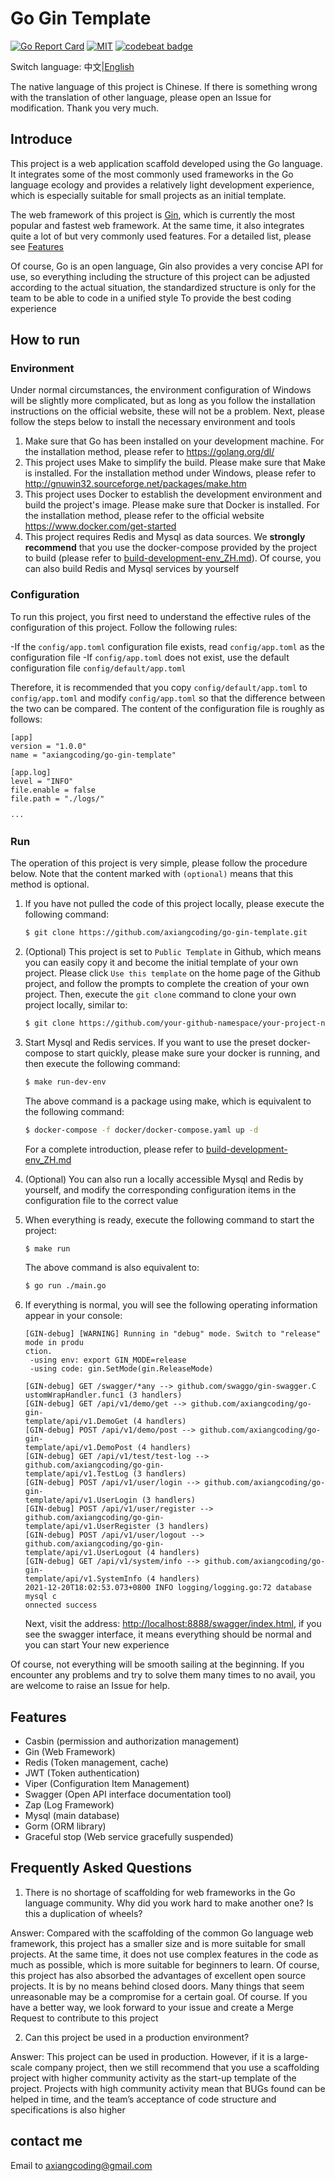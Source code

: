 # Go Gin Template

[![Go Report Card](https://goreportcard.com/badge/github.com/axiangcoding/go-gin-template)](https://goreportcard.com/report/github.com/axiangcoding/go-gin-template) [![MIT](https://img.shields.io/badge/license-MIT-green.svg)](./LICENSE) [![codebeat badge](https://codebeat.co/badges/25562f5b-a6ee-4ec8-a93d-97b55cec9a22)](https://codebeat.co/projects/github-com-axiangcoding-go-gin-template-master)

Switch language: 中文|[English](./README.md)

The native language of this project is Chinese. If there is something wrong with the translation of other language, please open an Issue for modification. Thank you very much.

## Introduce

This project is a web application scaffold developed using the Go language. It integrates some of the most commonly used frameworks in the Go language ecology and provides a relatively light development experience, which is especially suitable for small projects as an initial template.

The web framework of this project is [Gin](https://github.com/gin-gonic/gin), which is currently the most popular and fastest web framework. At the same time, it also integrates quite a lot of but very commonly used features. For a detailed list, please see [Features](./README_ZH.md#Features)

Of course, Go is an open language, Gin also provides a very concise API for use, so everything including the structure of this project can be adjusted according to the actual situation, the standardized structure is only for the team to be able to code in a unified style To provide the best coding experience

## How to run

### Environment

Under normal circumstances, the environment configuration of Windows will be slightly more complicated, but as long as you follow the installation instructions on the official website, these will not be a problem. Next, please follow the steps below to install the necessary environment and tools

1. Make sure that Go has been installed on your development machine. For the installation method, please refer to https://golang.org/dl/
2. This project uses Make to simplify the build. Please make sure that Make is installed. For the installation method under Windows, please refer to http://gnuwin32.sourceforge.net/packages/make.htm
3. This project uses Docker to establish the development environment and build the project's image. Please make sure that Docker is installed. For the installation method, please refer to the official website https://www.docker.com/get-started
4. This project requires Redis and Mysql as data sources. We **strongly recommend** that you use the docker-compose provided by the project to build (please refer to [build-development-env_ZH.md](./docs/build-development-env_ZH.md)). Of course, you can also build Redis and Mysql services by yourself

### Configuration

To run this project, you first need to understand the effective rules of the configuration of this project. Follow the following rules:

-If the `config/app.toml` configuration file exists, read `config/app.toml` as the configuration file
-If `config/app.toml` does not exist, use the default configuration file `config/default/app.toml`

Therefore, it is recommended that you copy `config/default/app.toml` to `config/app.toml` and modify `config/app.toml` so that the difference between the two can be compared. The content of the configuration file is roughly as follows:

```
[app]
version = "1.0.0"
name = "axiangcoding/go-gin-template"

[app.log]
level = "INFO"
file.enable = false
file.path = "./logs/"

···
```

### Run

The operation of this project is very simple, please follow the procedure below. Note that the content marked with `(optional)` means that this method is optional.

1. If you have not pulled the code of this project locally, please execute the following command:

   ```bash
   $ git clone https://github.com/axiangcoding/go-gin-template.git
   ```

2. (Optional) This project is set to `Public Template` in Github, which means you can easily copy it and become the initial template of your own project. Please click `Use this template` on the home page of the Github project, and follow the prompts to complete the creation of your own project. Then, execute the `git clone` command to clone your own project locally, similar to:

   ```bash
   $ git clone https://github.com/your-github-namespace/your-project-name.git
   ```

3. Start Mysql and Redis services. If you want to use the preset docker-compose to start quickly, please make sure your docker is running, and then execute the following command:

   ```bash
   $ make run-dev-env
   ```

   The above command is a package using make, which is equivalent to the following command:

   ```bash
   $ docker-compose -f docker/docker-compose.yaml up -d
   ```

   For a complete introduction, please refer to [build-development-env_ZH.md](./docs/build-development-env_ZH.md)

4. (Optional) You can also run a locally accessible Mysql and Redis by yourself, and modify the corresponding configuration items in the configuration file to the correct value

5. When everything is ready, execute the following command to start the project:

   ```bash
   $ make run
   ```

   The above command is also equivalent to:

   ```bash
   $ go run ./main.go
   ```

6. If everything is normal, you will see the following operating information appear in your console:

   ```
   [GIN-debug] [WARNING] Running in "debug" mode. Switch to "release" mode in produ
   ction.
    -using env: export GIN_MODE=release
    -using code: gin.SetMode(gin.ReleaseMode)
   
   [GIN-debug] GET /swagger/*any --> github.com/swaggo/gin-swagger.C
   ustomWrapHandler.func1 (3 handlers)
   [GIN-debug] GET /api/v1/demo/get --> github.com/axiangcoding/go-gin-
   template/api/v1.DemoGet (4 handlers)
   [GIN-debug] POST /api/v1/demo/post --> github.com/axiangcoding/go-gin-
   template/api/v1.DemoPost (4 handlers)
   [GIN-debug] GET /api/v1/test/test-log --> github.com/axiangcoding/go-gin-
   template/api/v1.TestLog (3 handlers)
   [GIN-debug] POST /api/v1/user/login --> github.com/axiangcoding/go-gin-
   template/api/v1.UserLogin (3 handlers)
   [GIN-debug] POST /api/v1/user/register --> github.com/axiangcoding/go-gin-
   template/api/v1.UserRegister (3 handlers)
   [GIN-debug] POST /api/v1/user/logout --> github.com/axiangcoding/go-gin-
   template/api/v1.UserLogout (4 handlers)
   [GIN-debug] GET /api/v1/system/info --> github.com/axiangcoding/go-gin-
   template/api/v1.SystemInfo (4 handlers)
   2021-12-20T18:02:53.073+0800 INFO logging/logging.go:72 database mysql c
   onnected success
   ```

   Next, visit the address: [http://localhost:8888/swagger/index.html](http://localhost:8888/swagger/index.html), if you see the swagger interface, it means everything should be normal and you can start Your new experience

Of course, not everything will be smooth sailing at the beginning. If you encounter any problems and try to solve them many times to no avail, you are welcome to raise an Issue for help.

## Features

- Casbin (permission and authorization management)
- Gin (Web Framework)
- Redis (Token management, cache)
- JWT (Token authentication)
- Viper (Configuration Item Management)
- Swagger (Open API interface documentation tool)
- Zap (Log Framework)
- Mysql (main database)
- Gorm (ORM library)
- Graceful stop (Web service gracefully suspended)

## Frequently Asked Questions

1. There is no shortage of scaffolding for web frameworks in the Go language community. Why did you work hard to make another one? Is this a duplication of wheels?

Answer: Compared with the scaffolding of the common Go language web framework, this project has a smaller size and is more suitable for small projects. At the same time, it does not use complex features in the code as much as possible, which is more suitable for beginners to learn. Of course, this project has also absorbed the advantages of excellent open source projects. It is by no means behind closed doors. Many things that seem unreasonable may be a compromise for a certain goal. Of course. If you have a better way, we look forward to your issue and create a Merge Request to contribute to this project

2. Can this project be used in a production environment?

Answer: This project can be used in production. However, if it is a large-scale company project, then we still recommend that you use a scaffolding project with higher community activity as the start-up template of the project. Projects with high community activity mean that BUGs found can be helped in time, and the team’s acceptance of code structure and specifications is also higher

## contact me

Email to <axiangcoding@gmail.com>